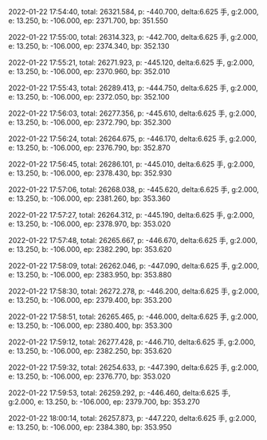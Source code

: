2022-01-22 17:54:40, total: 26321.584, p: -440.700, delta:6.625 手, g:2.000, e: 13.250, b: -106.000, ep: 2371.700, bp: 351.550

2022-01-22 17:55:00, total: 26314.323, p: -442.700, delta:6.625 手, g:2.000, e: 13.250, b: -106.000, ep: 2374.340, bp: 352.130

2022-01-22 17:55:21, total: 26271.923, p: -445.120, delta:6.625 手, g:2.000, e: 13.250, b: -106.000, ep: 2370.960, bp: 352.010

2022-01-22 17:55:43, total: 26289.413, p: -444.750, delta:6.625 手, g:2.000, e: 13.250, b: -106.000, ep: 2372.050, bp: 352.100

2022-01-22 17:56:03, total: 26277.356, p: -445.610, delta:6.625 手, g:2.000, e: 13.250, b: -106.000, ep: 2372.790, bp: 352.300

2022-01-22 17:56:24, total: 26264.675, p: -446.170, delta:6.625 手, g:2.000, e: 13.250, b: -106.000, ep: 2376.790, bp: 352.870

2022-01-22 17:56:45, total: 26286.101, p: -445.010, delta:6.625 手, g:2.000, e: 13.250, b: -106.000, ep: 2378.430, bp: 352.930

2022-01-22 17:57:06, total: 26268.038, p: -445.620, delta:6.625 手, g:2.000, e: 13.250, b: -106.000, ep: 2381.260, bp: 353.360

2022-01-22 17:57:27, total: 26264.312, p: -445.190, delta:6.625 手, g:2.000, e: 13.250, b: -106.000, ep: 2378.970, bp: 353.020

2022-01-22 17:57:48, total: 26265.667, p: -446.670, delta:6.625 手, g:2.000, e: 13.250, b: -106.000, ep: 2382.290, bp: 353.620

2022-01-22 17:58:09, total: 26262.046, p: -447.090, delta:6.625 手, g:2.000, e: 13.250, b: -106.000, ep: 2383.950, bp: 353.880

2022-01-22 17:58:30, total: 26272.278, p: -446.200, delta:6.625 手, g:2.000, e: 13.250, b: -106.000, ep: 2379.400, bp: 353.200

2022-01-22 17:58:51, total: 26265.465, p: -446.000, delta:6.625 手, g:2.000, e: 13.250, b: -106.000, ep: 2380.400, bp: 353.300

2022-01-22 17:59:12, total: 26277.428, p: -446.710, delta:6.625 手, g:2.000, e: 13.250, b: -106.000, ep: 2382.250, bp: 353.620

2022-01-22 17:59:32, total: 26254.633, p: -447.390, delta:6.625 手, g:2.000, e: 13.250, b: -106.000, ep: 2376.770, bp: 353.020

2022-01-22 17:59:53, total: 26259.292, p: -446.460, delta:6.625 手, g:2.000, e: 13.250, b: -106.000, ep: 2379.700, bp: 353.270

2022-01-22 18:00:14, total: 26257.873, p: -447.220, delta:6.625 手, g:2.000, e: 13.250, b: -106.000, ep: 2384.380, bp: 353.950